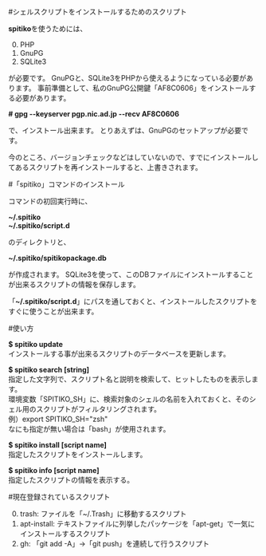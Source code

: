 #シェルスクリプトをインストールするためのスクリプト

**spitiko**を使うためには、  

0. PHP
0. GnuPG
0. SQLite3

が必要です。
GnuPGと、SQLite3をPHPから使えるようになっている必要があります。
事前準備として、私のGnuPG公開鍵「AF8C0606」をインストールする必要があります。

**\# gpg --keyserver pgp.nic.ad.jp --recv AF8C0606**

で、インストール出来ます。
とりあえずは、GnuPGのセットアップが必要です。

今のところ、バージョンチェックなどはしていないので、すでにインストールしてあるスクリプトを再インストールすると、上書きされます。

#「spitiko」コマンドのインストール

コマンドの初回実行時に、

**~/.spitiko**  
**~/.spitiko/script.d**

のディレクトリと、

**~/.spitiko/spitikopackage.db**

が作成されます。 SQLite3を使って、このDBファイルにインストールすることが出来るスクリプトの情報を保存します。

「**~/.spitiko/script.d**」にパスを通しておくと、インストールしたスクリプトをすぐに使うことが出来ます。

#使い方

**$ spitiko update**  
インストールする事が出来るスクリプトのデータベースを更新します。

**$ spitiko search [string]**  
指定した文字列で、スクリプト名と説明を検索して、ヒットしたものを表示します。  
環境変数「SPITIKO_SH」に、検索対象のシェルの名前を入れておくと、そのシェル用のスクリプトがフィルタリングされます。  
例）export SPITIKO_SH="zsh"  
なにも指定が無い場合は「bash」が使用されます。

**$ spitiko install [script name]**  
指定したスクリプトをインストールします。

**$ spitiko info [script name]**  
指定したスクリプトの情報を表示する。

#現在登録されているスクリプト

0. trash: ファイルを「~/.Trash」に移動するスクリプト
0. apt-install: テキストファイルに列挙したパッケージを「apt-get」で一気にインストールするスクリプト
0. gh: 「git add -A」→「git push」を連続して行うスクリプト
